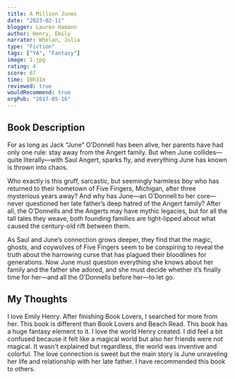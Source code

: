 ```yaml
---
title: A Million Junes
date: "2023-02-11"
blogger: Lauren Hamann
author: Henry, Emily
narrator: Whelan, Julia
type: "Fiction"
tags: ["YA", "Fantasy"]
image: 1.jpg
rating: 4
score: 67
time: 10h31m
reviewed: true
wouldRecommend: true
orgPub: "2017-05-16"
---
```


## Book Description

For as long as Jack “June” O’Donnell has been alive, her parents have had only one rule: stay away from the Angert family. But when June collides—quite literally—with Saul Angert, sparks fly, and everything June has known is thrown into chaos.

Who exactly is this gruff, sarcastic, but seemingly harmless boy who has returned to their hometown of Five Fingers, Michigan, after three mysterious years away? And why has June—an O’Donnell to her core—never questioned her late father’s deep hatred of the Angert family? After all, the O’Donnells and the Angerts may have mythic legacies, but for all the tall tales they weave, both founding families are tight-lipped about what caused the century-old rift between them.

As Saul and June’s connection grows deeper, they find that the magic, ghosts, and coywolves of Five Fingers seem to be conspiring to reveal the truth about the harrowing curse that has plagued their bloodlines for generations. Now June must question everything she knows about her family and the father she adored, and she must decide whether it’s finally time for her—and all the O’Donnells before her—to let go.

## My Thoughts

I love Emily Henry. After finishing Book Lovers, I searched for more from her. This book is different than Book Lovers and Beach Read. This book has a huge fantasy element to it. I love the world Henry created. I did feel a bit confused because it felt like a magical world but also her friends were not magical. It wasn't explained but regardless, the world was inventive and colorful. The love connection is sweet but the main story is June unraveling her life and relationship with her late father. I have recommended this book to others.
